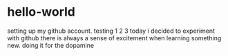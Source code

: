 # hello-world
setting up my github account. testing 1 2 3
today i decided to experiment with github
there is always a sense of excitement when learning something new. doing it for the dopamine
